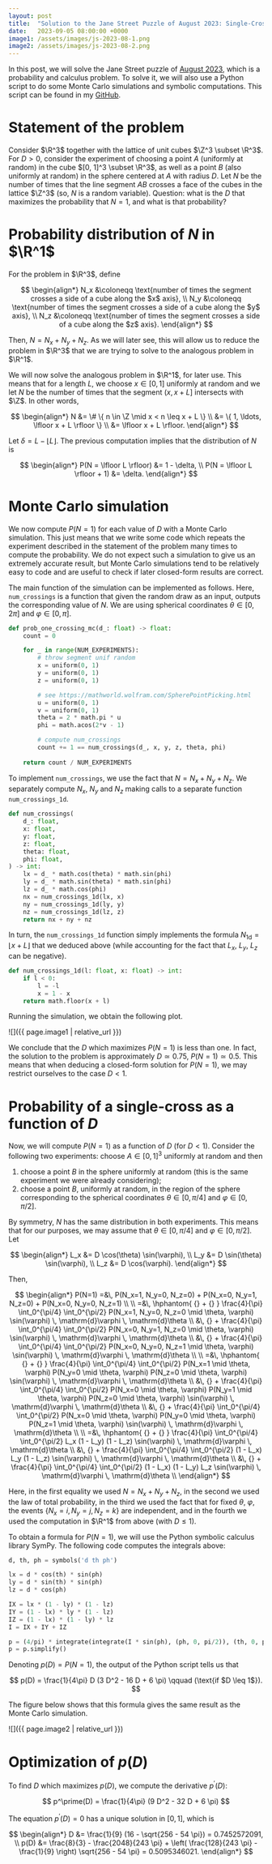 ```yaml
---
layout: post
title:  "Solution to the Jane Street Puzzle of August 2023: Single-Cross 2"
date:   2023-09-05 08:00:00 +0000
image1: /assets/images/js-2023-08-1.png
image2: /assets/images/js-2023-08-2.png
---
```


<!-- Intro -->
In this post, we will solve the Jane Street puzzle of [August 2023](https://www.janestreet.com/puzzles/single-cross-2-index/), which is a probability and calculus problem. To solve it, we will also use a Python script to do some Monte Carlo simulations and symbolic computations. This script can be found in my [GitHub](https://github.com/miguelbper/jane-street-puzzles/blob/main/2023-08-single-cross-2.py).


# Statement of the problem
Consider $\R^3$ together with the lattice of unit cubes $\Z^3 \subset \R^3$. For $D > 0$, consider the experiment of choosing a point $A$ (uniformly at random) in the cube $[0, 1]^3 \subset \R^3$, as well as a point $B$ (also uniformly at random) in the sphere centered at $A$ with radius $D$. Let $N$ be the number of times that the line segment $AB$ crosses a face of the cubes in the lattice $\Z^3$ (so, $N$ is a random variable). Question: what is the $D$ that maximizes the probability that $N=1$, and what is that probability?

# Probability distribution of $N$ in $\R^1$
For the problem in $\R^3$, define 

$$
    \begin{align*}
        N_x &\coloneqq \text{number of times the segment crosses a side of a cube along the $x$ axis}, \\
        N_y &\coloneqq \text{number of times the segment crosses a side of a cube along the $y$ axis}, \\
        N_z &\coloneqq \text{number of times the segment crosses a side of a cube along the $z$ axis}.
    \end{align*}
$$

Then, $N = N_x + N_y + N_z$. As we will later see, this will allow us to reduce the problem in $\R^3$ that we are trying to solve to the analogous problem in $\R^1$.

We will now solve the analogous problem in $\R^1$, for later use. This means that for a length $L$, we choose $x \in [0, 1]$ uniformly at random and we let $N$ be the number of times that the segment $(x, x + L]$ intersects with $\Z$. In other words,

$$
    \begin{align*}
        N
        &= \# \{ n \in \Z \mid x < n \leq x + L \} \\
        &= \{ 1, \ldots, \lfloor x + L \rfloor \} \\
        &= \lfloor x + L \rfloor.
    \end{align*}
$$

Let $\delta = L - \lfloor L \rfloor$. The previous computation implies that the distribution of $N$ is

$$
    \begin{align*}
        P(N = \lfloor L \rfloor)     &= 1 - \delta, \\
        P(N = \lfloor L \rfloor + 1) &= \delta.
    \end{align*}
$$

# Monte Carlo simulation
We now compute $P(N=1)$ for each value of $D$ with a Monte Carlo simulation. This just means that we write some code which repeats the experiment described in the statement of the problem many times to compute the probability. We do not expect such a simulation to give us an extremely accurate result, but Monte Carlo simulations tend to be relatively easy to code and are useful to check if later closed-form results are correct. 

The main function of the simulation can be implemented as follows. Here, `num_crossings` is a function that given the random draw as an input, outputs the corresponding value of $N$. We are using spherical coordinates $\theta \in [0, 2 \pi]$ and $\varphi \in [0, \pi]$.

```python
def prob_one_crossing_mc(d_: float) -> float:
    count = 0

    for _ in range(NUM_EXPERIMENTS):
        # throw segment unif random
        x = uniform(0, 1)
        y = uniform(0, 1)
        z = uniform(0, 1)

        # see https://mathworld.wolfram.com/SpherePointPicking.html
        u = uniform(0, 1)
        v = uniform(0, 1)
        theta = 2 * math.pi * u
        phi = math.acos(2*v - 1)

        # compute num_crossings
        count += 1 == num_crossings(d_, x, y, z, theta, phi)
        
    return count / NUM_EXPERIMENTS
```

To implement `num_crossings`, we use the fact that $N = N_x + N_y + N_z$. We separately compute $N_x$, $N_y$ and $N_z$ making calls to a separate function `num_crossings_1d`.

```python
def num_crossings(
    d_: float, 
    x: float, 
    y: float,
    z: float, 
    theta: float,
    phi: float,
) -> int:
    lx = d_ * math.cos(theta) * math.sin(phi)
    ly = d_ * math.sin(theta) * math.sin(phi)
    lz = d_ * math.cos(phi)
    nx = num_crossings_1d(lx, x)
    ny = num_crossings_1d(ly, y)
    nz = num_crossings_1d(lz, z)
    return nx + ny + nz
```

In turn, the `num_crossings_1d` function simply implements the formula $N_{1\mathrm{d}} = \lfloor x + L \rfloor$ that we deduced above (while accounting for the fact that $L_x$, $L_y$, $L_z$ can be negative). 

```python
def num_crossings_1d(l: float, x: float) -> int:
    if l < 0:
        l = -l
        x = 1 - x
    return math.floor(x + l)
```

Running the simulation, we obtain the following plot. 

![]({{ page.image1 | relative_url }})

We conclude that the $D$ which maximizes $P(N=1)$ is less than one. In fact, the solution to the problem is approximately $D \simeq 0.75$, $P(N=1) \simeq 0.5$. This means that when deducing a closed-form solution for $P(N=1)$, we may restrict ourselves to the case $D < 1$.


# Probability of a single-cross as a function of $D$

Now, we will compute $P(N=1)$ as a function of $D$ (for $D < 1$). Consider the following two experiments: choose $A \in [0, 1]^3$ uniformly at random and then

1. choose a point $B$ in the sphere uniformly at random (this is the same experiment we were already considering);
2. choose a point $B$, uniformly at random, in the region of the sphere corresponding to the spherical coordinates $\theta \in [0, \pi/4]$ and $\varphi \in [0, \pi/2]$.

By symmetry, $N$ has the same distribution in both experiments. This means that for our purposes, we may assume that $\theta \in [0, \pi/4]$ and $\varphi \in [0, \pi/2]$. Let

$$
    \begin{align*}
        L_x &= D \cos(\theta) \sin(\varphi), \\
        L_y &= D \sin(\theta) \sin(\varphi), \\
        L_z &= D \cos(\varphi).
    \end{align*}
$$

Then,

$$
    \begin{align*}
        P(N=1)
        =&\, P(N_x=1, N_y=0, N_z=0) + P(N_x=0, N_y=1, N_z=0) + P(N_x=0, N_y=0, N_z=1) \\ \\
        =&\, \hphantom{ {} + {} } \frac{4}{\pi} \int_0^{\pi/4} \int_0^{\pi/2} P(N_x=1, N_y=0, N_z=0 \mid \theta, \varphi) \sin(\varphi) \, \mathrm{d}\varphi \, \mathrm{d}\theta \\
         &\, {} + \frac{4}{\pi} \int_0^{\pi/4} \int_0^{\pi/2} P(N_x=0, N_y=1, N_z=0 \mid \theta, \varphi) \sin(\varphi) \, \mathrm{d}\varphi \, \mathrm{d}\theta \\
         &\, {} + \frac{4}{\pi} \int_0^{\pi/4} \int_0^{\pi/2} P(N_x=0, N_y=0, N_z=1 \mid \theta, \varphi) \sin(\varphi) \, \mathrm{d}\varphi \, \mathrm{d}\theta \\ \\
        =&\, \hphantom{ {} + {} } \frac{4}{\pi} \int_0^{\pi/4} \int_0^{\pi/2} P(N_x=1 \mid \theta, \varphi) P(N_y=0 \mid \theta, \varphi) P(N_z=0 \mid \theta, \varphi) \sin(\varphi) \, \mathrm{d}\varphi \, \mathrm{d}\theta \\
         &\, {} + \frac{4}{\pi} \int_0^{\pi/4} \int_0^{\pi/2} P(N_x=0 \mid \theta, \varphi) P(N_y=1 \mid \theta, \varphi) P(N_z=0 \mid \theta, \varphi) \sin(\varphi) \, \mathrm{d}\varphi \, \mathrm{d}\theta \\
         &\, {} + \frac{4}{\pi} \int_0^{\pi/4} \int_0^{\pi/2} P(N_x=0 \mid \theta, \varphi) P(N_y=0 \mid \theta, \varphi) P(N_z=1 \mid \theta, \varphi) \sin(\varphi) \, \mathrm{d}\varphi \, \mathrm{d}\theta \\ \\
        =&\, \hphantom{ {} + {} } \frac{4}{\pi} \int_0^{\pi/4} \int_0^{\pi/2} L_x (1 - L_y) (1 - L_z) \sin(\varphi) \, \mathrm{d}\varphi \, \mathrm{d}\theta \\
         &\, {} + \frac{4}{\pi} \int_0^{\pi/4} \int_0^{\pi/2} (1 - L_x) L_y (1 - L_z) \sin(\varphi) \, \mathrm{d}\varphi \, \mathrm{d}\theta \\
         &\, {} + \frac{4}{\pi} \int_0^{\pi/4} \int_0^{\pi/2} (1 - L_x) (1 - L_y) L_z \sin(\varphi) \, \mathrm{d}\varphi \, \mathrm{d}\theta \\  
    \end{align*}
$$

Here, in the first equality we used $N = N_x + N_y + N_z$, in the second we used the law of total probability, in the third we used the fact that for fixed $\theta$, $\varphi$, the events $\{N_x=i, N_y=j, N_z=k\}$ are independent, and in the fourth we used the computation in $\R^1$ from above (with $D \leq 1$).

To obtain a formula for $P(N=1)$, we will use the Python symbolic calculus library SymPy. The following code computes the integrals above:

```python
d, th, ph = symbols('d th ph')

lx = d * cos(th) * sin(ph)
ly = d * sin(th) * sin(ph)
lz = d * cos(ph)

IX = lx * (1 - ly) * (1 - lz) 
IY = (1 - lx) * ly * (1 - lz)
IZ = (1 - lx) * (1 - ly) * lz
I = IX + IY + IZ

p = (4/pi) * integrate(integrate(I * sin(ph), (ph, 0, pi/2)), (th, 0, pi/4))
p = p.simplify()
```

Denoting $p(D) = P(N=1)$, the output of the Python script tells us that

$$
    p(D) = \frac{1}{4\pi} D (3 D^2 - 16 D + 6 \pi) \qquad (\text{if $D \leq 1$}).
$$

The figure below shows that this formula gives the same result as the Monte Carlo simulation.

![]({{ page.image2 | relative_url }})

# Optimization of $p(D)$

To find $D$ which maximizes $p(D)$, we compute the derivative $p^\prime(D)$:

$$
    p^\prime(D) = \frac{1}{4\pi} (9 D^2 - 32 D + 6 \pi)
$$

The equation $p^\prime(D) = 0$ has a unique solution in $[0, 1]$, which is

$$
    \begin{align*}
        D    &= \frac{1}{9} (16 - \sqrt{256 - 54 \pi}) = 0.7452572091, \\
        p(D) &= \frac{8}{3} - \frac{2048}{243 \pi} + \left( \frac{128}{243 \pi} - \frac{1}{9} \right) \sqrt{256 - 54 \pi} = 0.5095346021.
    \end{align*}
$$